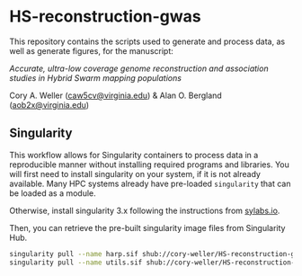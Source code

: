# HS-reconstruction-gwas
 
This repository contains the scripts used to generate and process data, as well as generate figures, for the manuscript:

*Accurate, ultra-low coverage genome reconstruction and association studies in Hybrid Swarm mapping populations*

Cory A. Weller (caw5cv@virginia.edu) & Alan O. Bergland (aob2x@virginia.edu)

## Singularity

This workflow allows for Singularity containers to process data in a reproducible manner without installing required programs and libraries. You will first need to install singularity on your system, if it is not already available. Many HPC systems already have pre-loaded `singularity` that can be loaded as a module.

Otherwise, install singularity 3.x following the instructions from [sylabs.io](https://sylabs.io/guides/3.6/user-guide/quick_start.html#quick-installation-steps).

Then, you can retrieve the pre-built singularity image files from Singularity Hub. 

```bash
singularity pull --name harp.sif shub://cory-weller/HS-reconstruction-gwas:harp
singularity pull --name utils.sif shub://cory-weller/HS-reconstruction-gwas:utils
```